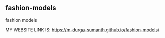 ## fashion-models
fashion models

MY WEBSITE LINK IS: https://m-durga-sumanth.github.io/fashion-models/
